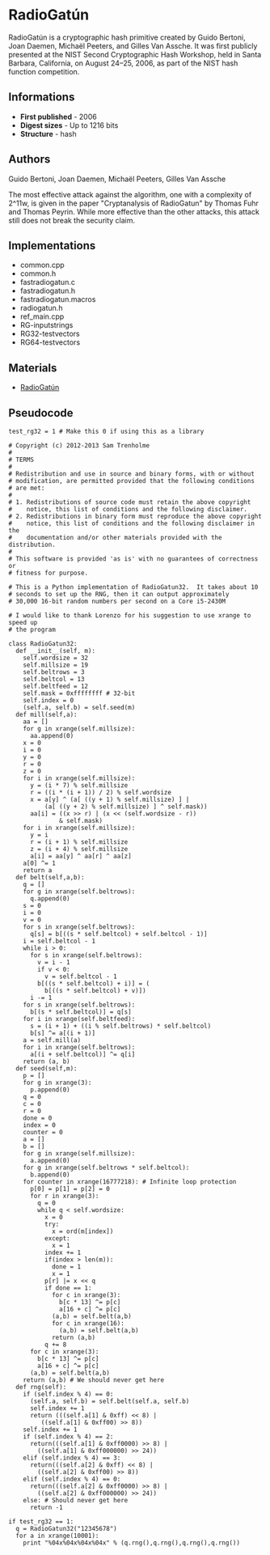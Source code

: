 # RadioGatún

RadioGatún is a cryptographic hash primitive created by Guido Bertoni, Joan Daemen, Michaël Peeters, and Gilles Van Assche. It was first publicly presented at the NIST Second Cryptographic Hash Workshop, held in Santa Barbara, California, on August 24–25, 2006, as part of the NIST hash function competition.

## Informations

* __First published__ - 2006
* __Digest sizes__ - Up to 1216 bits
* __Structure__ - hash

## Authors

Guido Bertoni, Joan Daemen, Michaël Peeters, Gilles Van Assche

The most effective attack against the algorithm, one with a complexity of 2^11w, is given in the paper "Cryptanalysis of RadioGatun" by Thomas Fuhr and Thomas Peyrin. While more effective than the other attacks, this attack still does not break the security claim.

## Implementations

- common.cpp
- common.h
- fastradiogatun.c
- fastradiogatun.h
- fastradiogatun.macros
- radiogatun.h
- ref_main.cpp
- RG-inputstrings
- RG32-testvectors
- RG64-testvectors

## Materials

- [RadioGatún](http://radiogatun.noekeon.org/)

## Pseudocode

```
test_rg32 = 1 # Make this 0 if using this as a library

# Copyright (c) 2012-2013 Sam Trenholme
#
# TERMS
#
# Redistribution and use in source and binary forms, with or without
# modification, are permitted provided that the following conditions
# are met:
#
# 1. Redistributions of source code must retain the above copyright
#    notice, this list of conditions and the following disclaimer.
# 2. Redistributions in binary form must reproduce the above copyright
#    notice, this list of conditions and the following disclaimer in the
#    documentation and/or other materials provided with the distribution.
#
# This software is provided 'as is' with no guarantees of correctness or
# fitness for purpose.

# This is a Python implementation of RadioGatun32.  It takes about 10
# seconds to set up the RNG, then it can output approximately
# 30,000 16-bit random numbers per second on a Core i5-2430M

# I would like to thank Lorenzo for his suggestion to use xrange to speed up
# the program

class RadioGatun32:
  def __init__(self, m):
    self.wordsize = 32
    self.millsize = 19
    self.beltrows = 3
    self.beltcol = 13
    self.beltfeed = 12
    self.mask = 0xffffffff # 32-bit
    self.index = 0
    (self.a, self.b) = self.seed(m)
  def mill(self,a):
    aa = []
    for g in xrange(self.millsize):
      aa.append(0)
    x = 0
    i = 0
    y = 0
    r = 0
    z = 0
    for i in xrange(self.millsize):
      y = (i * 7) % self.millsize
      r = ((i * (i + 1)) / 2) % self.wordsize
      x = a[y] ^ (a[ ((y + 1) % self.millsize) ] |
          (a[ ((y + 2) % self.millsize) ] ^ self.mask))
      aa[i] = ((x >> r) | (x << (self.wordsize - r))
              & self.mask)
    for i in xrange(self.millsize):
      y = i
      r = (i + 1) % self.millsize
      z = (i + 4) % self.millsize
      a[i] = aa[y] ^ aa[r] ^ aa[z]
    a[0] ^= 1
    return a
  def belt(self,a,b):
    q = []
    for g in xrange(self.beltrows):
      q.append(0)
    s = 0
    i = 0
    v = 0
    for s in xrange(self.beltrows):
      q[s] = b[((s * self.beltcol) + self.beltcol - 1)]
    i = self.beltcol - 1
    while i > 0:
      for s in xrange(self.beltrows):
        v = i - 1
        if v < 0:
          v = self.beltcol - 1
        b[((s * self.beltcol) + i)] = (
          b[((s * self.beltcol) + v)])
      i -= 1
    for s in xrange(self.beltrows):
      b[(s * self.beltcol)] = q[s]
    for i in xrange(self.beltfeed):
      s = (i + 1) + ((i % self.beltrows) * self.beltcol)
      b[s] ^= a[(i + 1)]
    a = self.mill(a)
    for i in xrange(self.beltrows):
      a[(i + self.beltcol)] ^= q[i]
    return (a, b)
  def seed(self,m):
    p = []
    for g in xrange(3):
      p.append(0)
    q = 0
    c = 0
    r = 0
    done = 0
    index = 0
    counter = 0
    a = []
    b = []
    for g in xrange(self.millsize):
      a.append(0)
    for g in xrange(self.beltrows * self.beltcol):
      b.append(0)
    for counter in xrange(16777218): # Infinite loop protection
      p[0] = p[1] = p[2] = 0
      for r in xrange(3):
        q = 0
        while q < self.wordsize:
          x = 0
          try:
            x = ord(m[index])
          except:
            x = 1
          index += 1
          if(index > len(m)):
            done = 1
            x = 1
          p[r] |= x << q
          if done == 1:
            for c in xrange(3):
              b[c * 13] ^= p[c]
              a[16 + c] ^= p[c]
            (a,b) = self.belt(a,b)
            for c in xrange(16):
              (a,b) = self.belt(a,b)
            return (a,b)
          q += 8
      for c in xrange(3):
        b[c * 13] ^= p[c]
        a[16 + c] ^= p[c]
      (a,b) = self.belt(a,b)
    return (a,b) # We should never get here
  def rng(self):
    if (self.index % 4) == 0:
      (self.a, self.b) = self.belt(self.a, self.b)
      self.index += 1
      return (((self.a[1] & 0xff) << 8) |
         ((self.a[1] & 0xff00) >> 8))
    self.index += 1
    if (self.index % 4) == 2:
      return(((self.a[1] & 0xff0000) >> 8) |
        ((self.a[1] & 0xff000000) >> 24))
    elif (self.index % 4) == 3:
      return(((self.a[2] & 0xff) << 8) |
        ((self.a[2] & 0xff00) >> 8))
    elif (self.index % 4) == 0:
      return(((self.a[2] & 0xff0000) >> 8) |
        ((self.a[2] & 0xff000000) >> 24))
    else: # Should never get here
      return -1

if test_rg32 == 1:
  q = RadioGatun32("12345678")
  for a in xrange(10001):
    print "%04x%04x%04x%04x" % (q.rng(),q.rng(),q.rng(),q.rng())
```